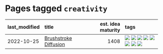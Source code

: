 # Pages tagged `creativity`

|last_modified|title|est. idea maturity|tags
|:---|:---|---:|:---|
|2022-10-25|[Brushstroke Diffusion](../brushstroke-diffusion.md)|1408|[![](https://img.shields.io/badge/tag-artisticstyletransfer-77485f)](../tags/artisticstyletransfer.md) [![](https://img.shields.io/badge/tag-creativity-e839f4)](../tags/creativity.md) [![](https://img.shields.io/badge/tag-deepgenerativemodeling-b08442)](../tags/deepgenerativemodeling.md) [![](https://img.shields.io/badge/tag-experimental-92ab1c)](../tags/experimental.md) [![](https://img.shields.io/badge/tag-imageprocessing-e6ab9)](../tags/imageprocessing.md) [![](https://img.shields.io/badge/tag-modeltraining-abf295)](../tags/modeltraining.md) [![](https://img.shields.io/badge/tag-painting-97a75e)](../tags/painting.md) [![](https://img.shields.io/badge/tag-wip-48fb29)](../tags/wip.md)|